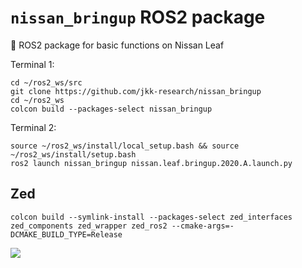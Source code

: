 # `nissan_bringup` ROS2 package
🚗 ROS2 package for basic functions on Nissan Leaf


Terminal 1:
```
cd ~/ros2_ws/src
git clone https://github.com/jkk-research/nissan_bringup
cd ~/ros2_ws
colcon build --packages-select nissan_bringup
```

Terminal 2:
```
source ~/ros2_ws/install/local_setup.bash && source ~/ros2_ws/install/setup.bash
ros2 launch nissan_bringup nissan.leaf.bringup.2020.A.launch.py
```


## Zed 
```
colcon build --symlink-install --packages-select zed_interfaces zed_components zed_wrapper zed_ros2 --cmake-args=-DCMAKE_BUILD_TYPE=Release
```

![](https://raw.githubusercontent.com/szenergy/nissan_leaf_ros/master/nissan_bringup/meshes/Nissan_Leaf_Simulation_02_06.png)
